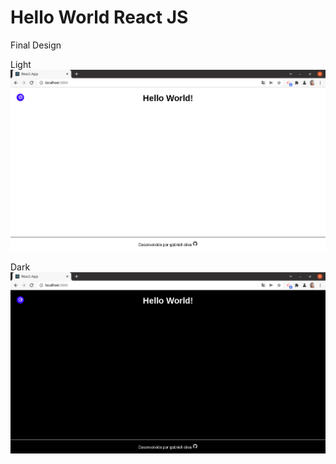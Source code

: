 # Hello World React JS

Final Design

Light
![image](./public/light.png)

Dark
![image](./public/dark.png)